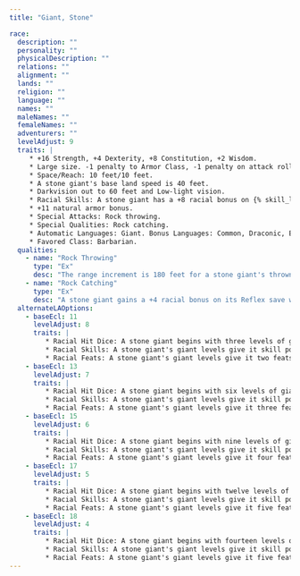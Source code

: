 ```yaml
---
title: "Giant, Stone"

race:
  description: ""
  personality: ""
  physicalDescription: ""
  relations: ""
  alignment: ""
  lands: ""
  religion: ""
  language: ""
  names: ""
  maleNames: ""
  femaleNames: ""
  adventurers: ""
  levelAdjust: 9
  traits: |
     * +16 Strength, +4 Dexterity, +8 Constitution, +2 Wisdom.
     * Large size. -1 penalty to Armor Class, -1 penalty on attack rolls, -4 penalty on {% skill_link hide %} checks, +4 bonus on grapple checks, lifting and carrying limits double those of Medium characters.
     * Space/Reach: 10 feet/10 feet.
     * A stone giant's base land speed is 40 feet.
     * Darkvision out to 60 feet and Low-light vision.
     * Racial Skills: A stone giant has a +8 racial bonus on {% skill_link hide %} checks in rocky terrain.
     * +11 natural armor bonus.
     * Special Attacks: Rock throwing.
     * Special Qualities: Rock catching.
     * Automatic Languages: Giant. Bonus Languages: Common, Draconic, Elven, Goblin, Orc.
     * Favored Class: Barbarian.
  qualities:
    - name: "Rock Throwing"
      type: "Ex"
      desc: "The range increment is 180 feet for a stone giant's thrown rocks. It uses both hands when throwing a rock."
    - name: "Rock Catching"
      type: "Ex"
      desc: "A stone giant gains a +4 racial bonus on its Reflex save when attempting to catch a thrown rock."
  alternateLAOptions:
    - baseEcl: 11
      levelAdjust: 8
      traits: |
         * Racial Hit Dice: A stone giant begins with three levels of giant, which provide 3d8 Hit Dice, a base attack bonus of +2, and base saving throw bonuses of Fort +3, Ref +1, and Will +1.
         * Racial Skills: A stone giant's giant levels give it skill points equal to 6 * (2 + Int modifier). Its class skills are {% skill_link climb %}, {% skill_link hide %}, {% skill_link listen %}, and {% skill_link spot %}.
         * Racial Feats: A stone giant's giant levels give it two feats.
    - baseEcl: 13
      levelAdjust: 7
      traits: |
         * Racial Hit Dice: A stone giant begins with six levels of giant, which provide 6d8 Hit Dice, a base attack bonus of +4, and base saving throw bonuses of Fort +5, Ref +2, and Will +2.
         * Racial Skills: A stone giant's giant levels give it skill points equal to 9 * (2 + Int modifier). Its class skills are {% skill_link climb %}, {% skill_link hide %}, {% skill_link listen %}, and {% skill_link spot %}.
         * Racial Feats: A stone giant's giant levels give it three feats.
    - baseEcl: 15
      levelAdjust: 6
      traits: |
         * Racial Hit Dice: A stone giant begins with nine levels of giant, which provide 9d8 Hit Dice, a base attack bonus of +6, and base saving throw bonuses of Fort +6, Ref +3, and Will +3.
         * Racial Skills: A stone giant's giant levels give it skill points equal to 12 * (2 + Int modifier). Its class skills are {% skill_link climb %}, {% skill_link hide %}, {% skill_link listen %}, and {% skill_link spot %}.
         * Racial Feats: A stone giant's giant levels give it four feats.
    - baseEcl: 17
      levelAdjust: 5
      traits: |
         * Racial Hit Dice: A stone giant begins with twelve levels of giant, which provide 12d8 Hit Dice, a base attack bonus of +8, and base saving throw bonuses of Fort +8, Ref +4, and Will +4.
         * Racial Skills: A stone giant's giant levels give it skill points equal to 15 * (2 + Int modifier). Its class skills are {% skill_link climb %}, {% skill_link hide %}, {% skill_link listen %}, and {% skill_link spot %}.
         * Racial Feats: A stone giant's giant levels give it five feats.
    - baseEcl: 18
      levelAdjust: 4
      traits: |
         * Racial Hit Dice: A stone giant begins with fourteen levels of giant, which provide 14d8 Hit Dice, a base attack bonus of +10, and base saving throw bonuses of Fort +9, Ref +4, and Will +4.
         * Racial Skills: A stone giant's giant levels give it skill points equal to 17 * (2 + Int modifier). Its class skills are {% skill_link climb %}, {% skill_link hide %}, {% skill_link listen %}, and {% skill_link spot %}.
         * Racial Feats: A stone giant's giant levels give it five feats.
---
```

